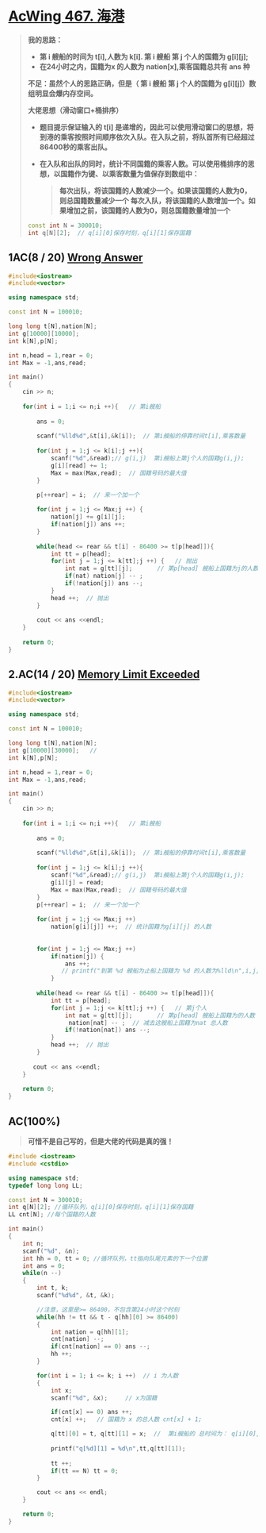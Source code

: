 # [AcWing 467. 海港](https://www.acwing.com/problem/content/description/469/)

> **我的思路：**
>
> - **第 i 艘船的时间为 t[i],人数为 k[i]. 第 i 艘船 第 j 个人的国籍为 g[i][j];**
> - **在24小时之内，国籍为x 的人数为 nation[x],乘客国籍总共有 ans 种**
>
> **不足：虽然个人的思路正确，但是（ 第 i 艘船 第 j 个人的国籍为 g[i][j]）数组明显会爆内存空间。**
>
> **大佬思想（滑动窗口+桶排序）**
>
> - **题目提示保证输入的 t[i] 是递增的，因此可以使用滑动窗口的思想，将到港的乘客按照时间顺序依次入队。在入队之前，将队首所有已经超过86400秒的乘客出队。**
>
> - **在入队和出队的同时，统计不同国籍的乘客人数。可以使用桶排序的思想，以国籍作为键、以乘客数量为值保存到数组中：**
>
>   > **每次出队，将该国籍的人数减少一个。如果该国籍的人数为0，则总国籍数量减少一个**
>   > **每次入队，将该国籍的人数增加一个。如果增加之前，该国籍的人数为0，则总国籍数量增加一个**
>
> ```C++
> const int N = 300010;
> int q[N][2];  // q[i][0]保存时刻，q[i][1]保存国籍
> ```

## 1AC(8 / 20) [Wrong Answer](https://www.acwing.com/problem/content/submission/code_detail/23672656/)

```C++
#include<iostream>
#include<vector>

using namespace std;

const int N = 100010;

long long t[N],nation[N];
int g[10000][10000];
int k[N],p[N];

int n,head = 1,rear = 0;
int Max = -1,ans,read;

int main()
{
    cin >> n;
    
    for(int i = 1;i <= n;i ++){   // 第i艘船
        
        ans = 0;
        
        scanf("%lld%d",&t[i],&k[i]);  // 第i艘船的停靠时间t[i],乘客数量
        
        for(int j = 1;j <= k[i];j ++){
            scanf("%d",&read);// g(i,j)  第i艘船上第j个人的国籍g(i,j);
            g[i][read] += 1;
            Max = max(Max,read);  // 国籍号码的最大值
        } 

        p[++rear] = i;  // 来一个加一个
        
        for(int j = 1;j <= Max;j ++) {
            nation[j] += g[i][j];
            if(nation[j]) ans ++;
        }
        
        while(head <= rear && t[i] - 86400 >= t[p[head]]){
            int tt = p[head];
            for(int j = 1;j <= k[tt];j ++) {   // 抛出
                int nat = g[tt][j];       // 第p[head] 艘船上国籍为j的人数 g[tt][j];
                if(nat) nation[j] -- ;
                if(!nation[j]) ans --;
            }
            head ++;  // 抛出
        } 
        
        cout << ans <<endl;
    }
    
    return 0;
}
```

## 2.AC(14 / 20) [Memory Limit Exceeded](https://www.acwing.com/problem/content/submission/code_detail/23673615/)

```C++
#include<iostream>
#include<vector>

using namespace std;

const int N = 100010;

long long t[N],nation[N];
int g[10000][30000];   // 
int k[N],p[N];

int n,head = 1,rear = 0;
int Max = -1,ans,read;

int main()
{
    cin >> n;
    
    for(int i = 1;i <= n;i ++){   // 第i艘船
        
        ans = 0;
        
        scanf("%lld%d",&t[i],&k[i]);  // 第i艘船的停靠时间t[i],乘客数量
       
        for(int j = 1;j <= k[i];j ++){
            scanf("%d",&read);// g(i,j)  第i艘船上第j个人的国籍g(i,j);
            g[i][j] = read;
            Max = max(Max,read);  // 国籍号码的最大值
        } 
        p[++rear] = i;  // 来一个加一个
        
        for(int j = 1;j <= Max;j ++) 
            nation[g[i][j]] ++;  // 统计国籍为g[i][j] 的人数
        
        
        for(int j = 1;j <= Max;j ++)
            if(nation[j]) {
                ans ++;
               // printf("到第 %d 艘船为止船上国籍为 %d 的人数为%lld\n",i,j,nation[j]);
            }
        
        while(head <= rear && t[i] - 86400 >= t[p[head]]){
            int tt = p[head];
            for(int j = 1;j <= k[tt];j ++) {   // 第j个人
                int nat = g[tt][j];       // 第p[head] 艘船上国籍为的人数 g[tt][j];
                 nation[nat] -- ;  // 减去这艘船上国籍为nat 总人数
                if(!nation[nat]) ans --;
            }
            head ++;  // 抛出
        } 
        
       cout << ans <<endl;
    }
    
    return 0;
}
```

## AC(100%)

> **可惜不是自己写的，但是大佬的代码是真的强！**

```c++
#include <iostream>
#include <cstdio>

using namespace std;
typedef long long LL;

const int N = 300010;
int q[N][2]; //循环队列，q[i][0]保存时刻，q[i][1]保存国籍
LL cnt[N]; //每个国籍的人数

int main()
{
    int n;
    scanf("%d", &n);
    int hh = 0, tt = 0; //循环队列，tt指向队尾元素的下一个位置
    int ans = 0;
    while(n --)
    {
        int t, k;
        scanf("%d%d", &t, &k);

        //注意，这里是>= 86400，不包含第24小时这个时刻
        while(hh != tt && t - q[hh][0] >= 86400) 
        {
            int nation = q[hh][1];
            cnt[nation] --;
            if(cnt[nation] == 0) ans --;
            hh ++;
        }

        for(int i = 1; i <= k; i ++)  // i 为人数
        {
            int x;
            scanf("%d", &x);     // x为国籍

            if(cnt[x] == 0) ans ++;   
            cnt[x] ++;   // 国籍为 x 的总人数 cnt[x] + 1;

            q[tt][0] = t, q[tt][1] = x;  //  第i艘船的 总时间为： q[i][0], 总人数为 
            
            printf("q[%d][1] = %d\n",tt,q[tt][1]);
            
            tt ++;
            if(tt == N) tt = 0;
        }

        cout << ans << endl;
    }

    return 0;
}
```

